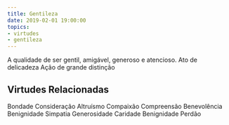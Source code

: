 ```yaml
---
title: Gentileza
date: 2019-02-01 19:00:00
topics: 
- virtudes
- gentileza
---
```


A qualidade de ser gentil, amigável, generoso e atencioso.
Ato de delicadeza
Ação de grande distinção

## Virtudes Relacionadas
Bondade
Consideração
Altruísmo
Compaixão
Compreensão
Benevolência
Benignidade
Simpatia
Generosidade
Caridade
Benignidade
Perdão

